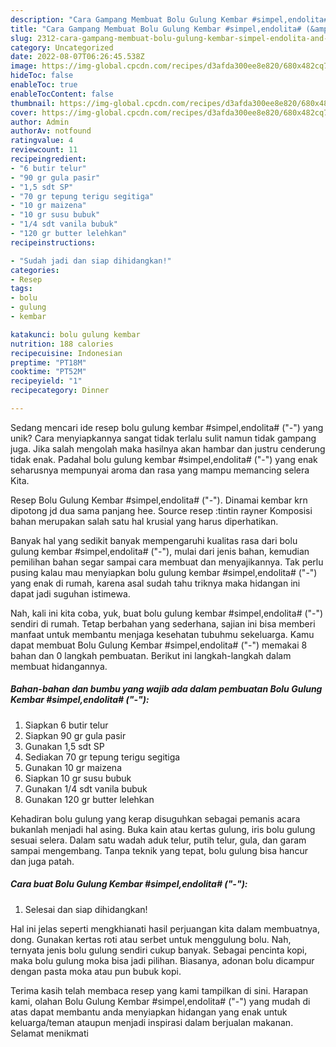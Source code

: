 ```yaml
---
description: "Cara Gampang Membuat Bolu Gulung Kembar #simpel,endolita# (&amp;#34;-&amp;#34;) yang Lezat Sekali"
title: "Cara Gampang Membuat Bolu Gulung Kembar #simpel,endolita# (&amp;#34;-&amp;#34;) yang Lezat Sekali"
slug: 2312-cara-gampang-membuat-bolu-gulung-kembar-simpel-endolita-and-34-and-34-yang-lezat-sekali
category: Uncategorized
date: 2022-08-07T06:26:45.538Z
image: https://img-global.cpcdn.com/recipes/d3afda300ee8e820/680x482cq70/bolu-gulung-kembar-simpelendolita-foto-resep-utama.jpg
hideToc: false
enableToc: true
enableTocContent: false
thumbnail: https://img-global.cpcdn.com/recipes/d3afda300ee8e820/680x482cq70/bolu-gulung-kembar-simpelendolita-foto-resep-utama.jpg
cover: https://img-global.cpcdn.com/recipes/d3afda300ee8e820/680x482cq70/bolu-gulung-kembar-simpelendolita-foto-resep-utama.jpg
author: Admin
authorAv: notfound
ratingvalue: 4
reviewcount: 11
recipeingredient:
- "6 butir telur"
- "90 gr gula pasir"
- "1,5 sdt SP"
- "70 gr tepung terigu segitiga"
- "10 gr maizena"
- "10 gr susu bubuk"
- "1/4 sdt vanila bubuk"
- "120 gr butter lelehkan"
recipeinstructions:

- "Sudah jadi dan siap dihidangkan!"
categories:
- Resep
tags:
- bolu
- gulung
- kembar

katakunci: bolu gulung kembar 
nutrition: 188 calories
recipecuisine: Indonesian
preptime: "PT18M"
cooktime: "PT52M"
recipeyield: "1"
recipecategory: Dinner

---
```





Sedang mencari ide resep bolu gulung kembar #simpel,endolita# (&#34;-&#34;) yang unik? Cara menyiapkannya sangat tidak terlalu sulit namun tidak gampang juga. Jika salah mengolah maka hasilnya akan hambar dan justru cenderung tidak enak. Padahal bolu gulung kembar #simpel,endolita# (&#34;-&#34;) yang enak seharusnya mempunyai aroma dan rasa yang mampu memancing selera Kita.





Resep Bolu Gulung Kembar #simpel,endolita# (&#34;-&#34;). Dinamai kembar krn dipotong jd dua sama panjang hee. Source resep :tintin rayner Komposisi bahan merupakan salah satu hal krusial yang harus diperhatikan.

Banyak hal yang sedikit banyak mempengaruhi kualitas rasa dari bolu gulung kembar #simpel,endolita# (&#34;-&#34;), mulai dari jenis bahan, kemudian pemilihan bahan segar sampai cara membuat dan menyajikannya. Tak perlu pusing kalau mau menyiapkan bolu gulung kembar #simpel,endolita# (&#34;-&#34;) yang enak di rumah, karena asal sudah tahu triknya maka hidangan ini dapat jadi suguhan istimewa.






Nah, kali ini kita coba, yuk, buat bolu gulung kembar #simpel,endolita# (&#34;-&#34;) sendiri di rumah. Tetap berbahan yang sederhana, sajian ini bisa memberi manfaat untuk membantu menjaga kesehatan tubuhmu sekeluarga. Kamu dapat membuat Bolu Gulung Kembar #simpel,endolita# (&#34;-&#34;) memakai 8 bahan dan 0 langkah pembuatan. Berikut ini langkah-langkah dalam membuat hidangannya.

<!--inarticleads1-->

##### Bahan-bahan dan bumbu yang wajib ada dalam pembuatan Bolu Gulung Kembar #simpel,endolita# (&#34;-&#34;):

1. Siapkan 6 butir telur
1. Siapkan 90 gr gula pasir
1. Gunakan 1,5 sdt SP
1. Sediakan 70 gr tepung terigu segitiga
1. Gunakan 10 gr maizena
1. Siapkan 10 gr susu bubuk
1. Gunakan 1/4 sdt vanila bubuk
1. Gunakan 120 gr butter lelehkan


Kehadiran bolu gulung yang kerap disuguhkan sebagai pemanis acara bukanlah menjadi hal asing. Buka kain atau kertas gulung, iris bolu gulung sesuai selera. Dalam satu wadah aduk telur, putih telur, gula, dan garam sampai mengembang. Tanpa teknik yang tepat, bolu gulung bisa hancur dan juga patah. 

<!--inarticleads2-->

##### Cara buat Bolu Gulung Kembar #simpel,endolita# (&#34;-&#34;):


1. Selesai dan siap dihidangkan!

Hal ini jelas seperti mengkhianati hasil perjuangan kita dalam membuatnya, dong. Gunakan kertas roti atau serbet untuk menggulung bolu. Nah, ternyata jenis bolu gulung sendiri cukup banyak. Sebagai pencinta kopi, maka bolu gulung moka bisa jadi pilihan. Biasanya, adonan bolu dicampur dengan pasta moka atau pun bubuk kopi. 

Terima kasih telah membaca resep yang kami tampilkan di sini. Harapan kami, olahan Bolu Gulung Kembar #simpel,endolita# (&#34;-&#34;) yang mudah di atas dapat membantu anda menyiapkan hidangan yang enak untuk keluarga/teman ataupun menjadi inspirasi dalam berjualan makanan. Selamat menikmati
